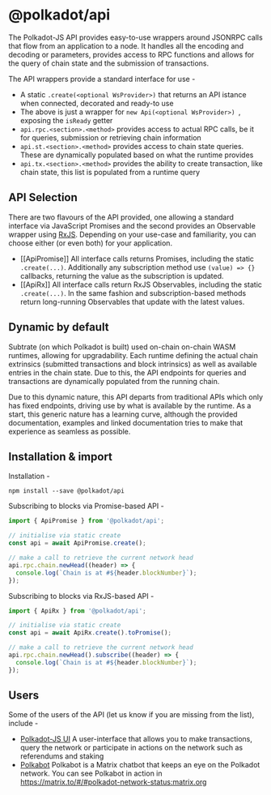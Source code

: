 # @polkadot/api

The Polkadot-JS API provides easy-to-use wrappers around JSONRPC calls that flow from an application to a node. It handles all the encoding and decoding or parameters, provides access to RPC functions and allows for the query of chain state and the submission of transactions.

The API wrappers provide a standard interface for use -

- A static `.create(<optional WsProvider>)` that returns an API istance when connected, decorated and ready-to use
- The above is just a wrapper for `new Api(<optional WsProvider>) `, exposing the `isReady` getter
- `api.rpc.<section>.<method>` provides access to actual RPC calls, be it for queries, submission or retrieving chain information
- `api.st.<section>.<method>` provides access to chain state queries. These are dynamically populated based on what the runtime provides
- `api.tx.<section>.<method>` provides the ability to create transaction, like chain state, this list is populated from a runtime query

## API Selection

There are two flavours of the API provided, one allowing a standard interface via JavaScript Promises and the second provides an Observable wrapper using [RxJS](https://github.com/ReactiveX/rxjs). Depending on your use-case and familiarity, you can choose either (or even both) for your application.

- [[ApiPromise]] All interface calls returns Promises, including the static `.create(...)`. Additionally any subscription method use `(value) => {}` callbacks, returning the value as the subscription is updated.
- [[ApiRx]] All interface calls return RxJS Observables, including the static `.create(...)`. In the same fashion and subscription-based methods return long-running Observables that update with the latest values.

## Dynamic by default

Subtrate (on which Polkadot is built) used on-chain on-chain WASM runtimes, allowing for upgradability. Each runtime defining the actual chain extrinsics (submitted transactions and block intrinsics) as well as available entries in the chain state. Due to this, the API endpoints for queries and transactions are dynamically populated from the running chain.

Due to this dynamic nature, this API departs from traditional APIs which only has fixed endpoints, driving use by what is available by the runtime. As a start, this generic nature has a learning curve, although the provided documentation, examples and linked documentation tries to make that experience as seamless as possible.

## Installation & import

Installation -

```
npm install --save @polkadot/api
```

Subscribing to blocks via Promise-based API -

```javascript
import { ApiPromise } from '@polkadot/api';

// initialise via static create
const api = await ApiPromise.create();

// make a call to retrieve the current network head
api.rpc.chain.newHead((header) => {
  console.log(`Chain is at #${header.blockNumber}`);
});
```

Subscribing to blocks via RxJS-based API -

```javascript
import { ApiRx } from '@polkadot/api';

// initialise via static create
const api = await ApiRx.create().toPromise();

// make a call to retrieve the current network head
api.rpc.chain.newHead().subscribe((header) => {
  console.log(`Chain is at #${header.blockNumber}`);
});
```

## Users

Some of the users of the API (let us know if you are missing from the list), include -

- [Polkadot-JS UI](https://github.com/polkadot-js/apps) A user-interface that allows you to make transactions, query the network or participate in actions on the network such as referendums and staking
- [Polkabot](https://gitlab.com/Polkabot) Polkabot is a Matrix chatbot that keeps an eye on the Polkadot network. You can see Polkabot in action in https://matrix.to/#/#polkadot-network-status:matrix.org
